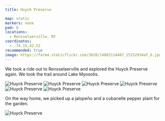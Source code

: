 ```yaml
---
title: Huyck Preserve

map: static
markers: none
pad: 0
locations:
  - Rensselaerville, NY
coordinates:
  - -74.15,42.52
recommended: true
image: https://farm4.staticflickr.com/3820/14082114487_15152934af_b.jpg
---
```


We took a ride out to Rensselaerville and explored the Huyck Preserve again. We took the trail around Lake Myosotis.

<div class="photos">

<img src="https://farm4.staticflickr.com/3704/14288843703_9fb360f546_b.jpg" class="img-half" alt="Huyck Preserve">

<img src="https://farm4.staticflickr.com/3711/14082116857_edea25d486_b.jpg" class="img-half" alt="Huyck Preserve">

<img src="https://farm4.staticflickr.com/3783/14268671435_e229b256e1_b.jpg" alt="Huyck Preserve">

<img src="https://farm4.staticflickr.com/3698/14266585332_79afc1ec2e_b.jpg" class="img-half" alt="Huyck Preserve">

<img src="https://farm4.staticflickr.com/3758/14082127157_c1809b8246_b.jpg" class="img-half" alt="Huyck Preserve">

<img src="https://farm4.staticflickr.com/3820/14082114487_c465c78ce5_h.jpg" class="pop-out" alt="Huyck Preserve">
</div>

On the way home, we picked up a jalope&ntilde;o and a cubanelle pepper plant for the garden.

<div class="photos">

<img src="https://farm4.staticflickr.com/3734/14082126427_058eefa637_b.jpg" alt="Huyck Preserve">
</div>
